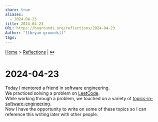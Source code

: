 ```yaml
---  
share: true  
aliases:  
  - 2024-04-23  
title: 2024-04-23  
URL: https://bagrounds.org/reflections/2024-04-23  
Author: "[[bryan-grounds]]"  
tags:   
---  
```

[Home](../index.md) > [Reflections](./index.md) | [⏮️](./2024-04-21.md)  
# 2024-04-23  
Today I mentored a friend in software engineering.  
We practiced solving a problem on [LeetCode](https://leetcode.com).  
While working through a problem, we touched on a variety of [topics-in-software-engineering](../topics-in-software-engineering.md).  
Now I have the opportunity to write on some of these topics so I can reference this writing later with other people.  
